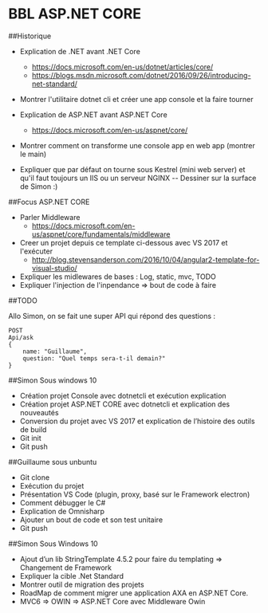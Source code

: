 # BBL ASP.NET CORE 

##Historique
- Explication de .NET avant .NET Core 
    - https://docs.microsoft.com/en-us/dotnet/articles/core/
    - https://blogs.msdn.microsoft.com/dotnet/2016/09/26/introducing-net-standard/
    
- Montrer l'utilitaire dotnet cli et créer une app console et la faire tourner

- Explication de ASP.NET avant ASP.NET Core 
    - https://docs.microsoft.com/en-us/aspnet/core/
- Montrer comment on transforme une console app en web app (montrer le main)

- Expliquer que par défaut on tourne sous Kestrel (mini web server) et qu'il faut toujours un IIS ou un serveur NGINX
-- Dessiner sur la surface de Simon :)

##Focus ASP.NET CORE
 - Parler Middleware
    - https://docs.microsoft.com/en-us/aspnet/core/fundamentals/middleware
 - Creer un projet depuis ce template ci-dessous avec VS 2017 et l'exécuter
    - http://blog.stevensanderson.com/2016/10/04/angular2-template-for-visual-studio/ 
 - Expliquer les midlewares de bases : Log, static, mvc, TODO
 - Expliquer l'injection de l'inpendance => bout de code à faire


##TODO

Allo Simon, on se fait une super API qui répond des questions :
```
POST
Api/ask
{ 
    name: "Guillaume",
    question: "Quel temps sera-t-il demain?"
}
```

##Simon Sous windows 10
- Création projet Console avec dotnetcli et exécution explication
- Création projet ASP.NET CORE avec dotnetcli et explication des nouveautés
- Conversion du projet avec VS 2017 et explication de l’histoire des outils de build
- Git init
- Git push

##Guillaume sous unbuntu
- Git clone
- Exécution du projet
- Présentation VS Code (plugin, proxy, basé sur le Framework electron)
- Comment débugger le C#
- Explication de Omnisharp
- Ajouter un bout de code et son test unitaire
- Git push

##Simon Sous Windows 10
- Ajout d’un lib StringTemplate 4.5.2 pour faire du templating => Changement de Framework
- Expliquer la cible .Net Standard
- Montrer outil de migration des projets 
- RoadMap de comment migrer une application AXA en ASP.NET Core.
- MVC6 => OWIN => ASP.NET Core avec Middleware Owin
